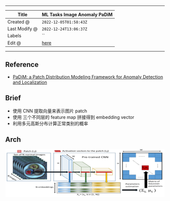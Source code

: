 -----

| Title         | ML Tasks Image Anomaly PaDiM                          |
| ------------- | ----------------------------------------------------- |
| Created @     | `2022-12-05T01:58:43Z`                                |
| Last Modify @ | `2022-12-24T13:06:37Z`                                |
| Labels        | \`\`                                                  |
| Edit @        | [here](https://github.com/junxnone/aiwiki/issues/322) |

-----

## Reference

  - [PaDiM: a Patch Distribution Modeling Framework for Anomaly
    Detection and Localization](https://arxiv.org/pdf/2011.08785.pdf)

## Brief

  - 使用 CNN 提取向量来表示图片 patch
  - 使用 三个不同层的 feature map 拼接得到 embedding vector
  - 利用多元高斯分布计算正常类别的概率

## Arch

![image](media/119682f034642649c2910ef49b008d65f6cbd1b6.png)
